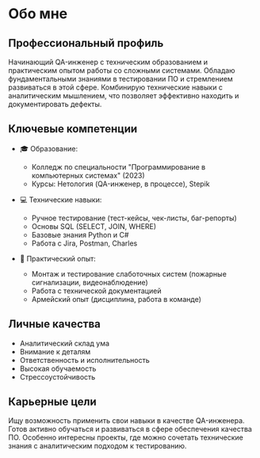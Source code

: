 # Обо мне

## Профессиональный профиль

Начинающий QA-инженер с техническим образованием и практическим опытом работы со сложными системами. Обладаю фундаментальными знаниями в тестировании ПО и стремлением развиваться в этой сфере. Комбинирую технические навыки с аналитическим мышлением, что позволяет эффективно находить и документировать дефекты.

## Ключевые компетенции

- 🎓 Образование: 
  - Колледж по специальности "Программирование в компьютерных системах" (2023)
  - Курсы: Нетология (QA-инженер, в процессе), Stepik

- 💻 Технические навыки:
  - Ручное тестирование (тест-кейсы, чек-листы, баг-репорты)
  - Основы SQL (SELECT, JOIN, WHERE)
  - Базовые знания Python и C#
  - Работа с Jira, Postman, Charles

- 🔧 Практический опыт:
  - Монтаж и тестирование слаботочных систем (пожарные сигнализации, видеонаблюдение)
  - Работа с технической документацией
  - Армейский опыт (дисциплина, работа в команде)

## Личные качества

- Аналитический склад ума
- Внимание к деталям
- Ответственность и исполнительность
- Высокая обучаемость
- Стрессоустойчивость

## Карьерные цели

Ищу возможность применить свои навыки в качестве QA-инженера. Готов активно обучаться и развиваться в сфере обеспечения качества ПО. Особенно интересны проекты, где можно сочетать технические знания с аналитическим подходом к тестированию.

